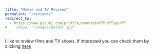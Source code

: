 ```yaml
---
title: "Movie and TV Reviews"
permalink: "/reviews/"
redirect_to:
  - https://www.picuki.com/profile/amoviebuffhufflepuff
#    image: "/images/header.jpg"
---
```


I like to review films and TV shows. If interested you can check them by clicking [here](https://www.picuki.com/profile/amoviebuffhufflepuff)